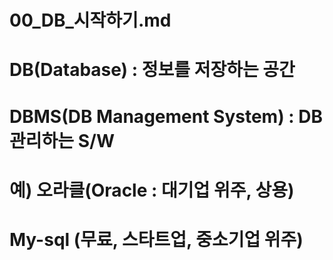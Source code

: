 # 00_DB_시작하기.md
# DB(Database) : 정보를 저장하는 공간 
# DBMS(DB Management System) : DB 관리하는 S/W
# 예) 오라클(Oracle : 대기업 위주, 상용) 
#     My-sql (무료, 스타트업, 중소기업 위주)
